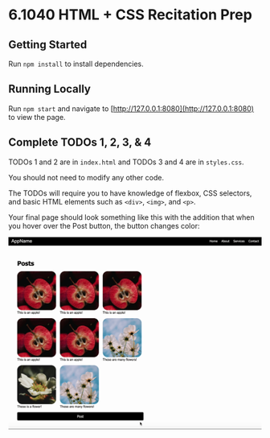 # 6.1040 HTML + CSS Recitation Prep

## Getting Started

Run `npm install` to install dependencies.

## Running Locally

Run `npm start` and navigate to [http://127.0.0.1:8080](http://127.0.0.1:8080) to view the page.

## Complete TODOs 1, 2, 3, & 4

TODOs 1 and 2 are in `index.html` and TODOs 3 and 4 are in `styles.css`.

You should not need to modify any other code.

The TODOs will require you to have knowledge of flexbox, CSS selectors, and basic HTML elements such as `<div>`, `<img>`, and `<p>`.

Your final page should look something like this with the addition that when you hover over the Post button, the button changes color:

![Final Page](./prep5.gif)
